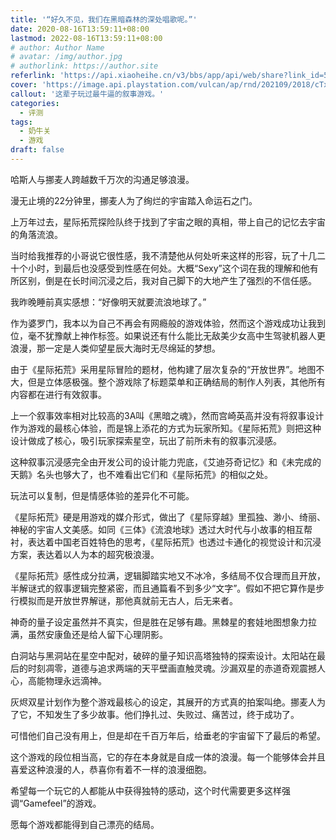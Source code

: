 ```yaml
---
title: '“好久不见，我们在黑暗森林的深处唱歌呢。”'
date: 2020-08-16T13:59:11+08:00
lastmod: 2022-08-16T13:59:11+08:00
# author: Author Name
# avatar: /img/author.jpg
# authorlink: https://author.site
referlink: 'https://api.xiaoheihe.cn/v3/bbs/app/api/web/share?link_id=52854023'
cover: 'https://image.api.playstation.com/vulcan/ap/rnd/202109/2018/cTx3sgzRnuDYIFeB3t5RXGVS.jpg'
callout: '这辈子玩过最牛逼的叙事游戏。'
categories:
  - 评测
tags:
  - 奶牛关
  - 游戏
draft: false
---
```


哈斯人与挪麦人跨越数千万次的沟通足够浪漫。

漫无止境的22分钟里，挪麦人为了绚烂的宇宙踏入命运石之门。

上万年过去，星际拓荒探险队终于找到了宇宙之眼的真相，带上自己的记忆去宇宙的角落流浪。

<!--more-->

当时给我推荐的小哥说它很性感，我不清楚他从何处听来这样的形容，玩了十几二十个小时，到最后也没感受到性感在何处。大概“Sexy”这个词在我的理解和他有所区别，倒是在长时间沉浸之后，我对自己脚下的大地产生了强烈的不信任感。

我昨晚睡前真实感想：“好像明天就要流浪地球了。”

作为婆罗门，我本以为自己不再会有网瘾般的游戏体验，然而这个游戏成功让我到位，毫不犹豫献上神作标签。如果说还有什么能比无敌美少女高中生驾驶机器人更浪漫，那一定是人类仰望星辰大海时无尽绵延的梦想。

由于《星际拓荒》采用星际冒险的题材，他构建了层次复杂的“开放世界”。地图不大，但是立体感极强。整个游戏除了标题菜单和正确结局的制作人列表，其他所有内容都在进行有效叙事。

上一个叙事效率相对比较高的3A叫《黑暗之魂》，然而宫崎英高并没有将叙事设计作为游戏的最核心体验，而是锦上添花的方式为玩家所知。《星际拓荒》则把这种设计做成了核心，吸引玩家探索星空，玩出了前所未有的叙事沉浸感。

这种叙事沉浸感完全由开发公司的设计能力兜底，《艾迪芬奇记忆》和《未完成的天鹅》名头也够大了，也不难看出它们和《星际拓荒》的相似之处。

玩法可以复制，但是情感体验的差异化不可能。

《星际拓荒》硬是用游戏的媒介形式，做出了《星际穿越》里孤独、渺小、绮丽、神秘的宇宙人文美感。如同《三体》《流浪地球》透过大时代与小故事的相互帮衬，表达着中国老百姓特色的思考，《星际拓荒》也透过卡通化的视觉设计和沉浸方案，表达着以人为本的超究极浪漫。

《星际拓荒》感性成分拉满，逻辑脚踏实地又不冰冷，多结局不仅合理而且开放，半解谜式的叙事逻辑完整紧密，而且通篇看不到多少“文字”。假如不把它算作是步行模拟而是开放世界解谜，那他真就前无古人，后无来者。

神奇的量子设定虽然并不真实，但是胜在足够有趣。黑棘星的套娃地图想象力拉满，虽然安康鱼还是给人留下心理阴影。

白洞站与黑洞站在星空中配对，破碎的量子知识高塔独特的探索设计。太阳站在最后的时刻凋零，道德与追求两端的天平壁画直触灵魂。沙漏双星的赤道奇观震撼人心，高能物理永远滴神。

灰烬双星计划作为整个游戏最核心的设定，其展开的方式真的拍案叫绝。挪麦人为了它，不知发生了多少故事。他们挣扎过、失败过、痛苦过，终于成功了。

可惜他们自己没有用上，但是却在千百万年后，给垂老的宇宙留下了最后的希望。

这个游戏的段位相当高，它的存在本身就是自成一体的浪漫。每一个能够体会并且喜爱这种浪漫的人，恭喜你有着不一样的浪漫细胞。

希望每一个玩它的人都能从中获得独特的感动，这个时代需要更多这样强调“Gamefeel”的游戏。

愿每个游戏都能得到自己漂亮的结局。
